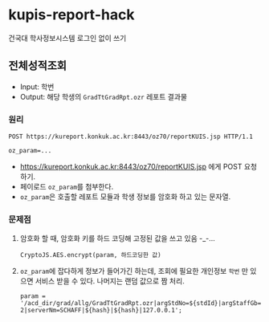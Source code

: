 # kupis-report-hack
건국대 학사정보시스템 로그인 없이 쓰기
## 전체성적조회

- Input: 학번
- Output: 해당 학생의 `GradTtGradRpt.ozr` 레포트 결과물

### 원리

```http
POST https://kureport.konkuk.ac.kr:8443/oz70/reportKUIS.jsp HTTP/1.1

oz_param=...
```

- https://kureport.konkuk.ac.kr:8443/oz70/reportKUIS.jsp 에게 POST 요청하기.
- 페이로드 `oz_param`를 첨부한다.
- `oz_param`은 호출할 레포트 모듈과 학생 정보를 암호화 하고 있는 문자열.

### 문제점

1. 암호화 할 때, 암호화 키를 하드 코딩해 고정된 값을 쓰고 있음 -_-...

    `CryptoJS.AES.encrypt(param, 하드코딩한 값)`

   
2.  `oz_param`에 잡다하게 정보가 들어가긴 하는데, 조회에 필요한 개인정보 `학번` 만 있으면 서비스 받을 수 있다. 나머지는 랜덤 값으로 짬 처리.

    `param = '/acd_dir/grad/allg/GradTtGradRpt.ozr|argStdNo=${stdId}|argStaffGb=2|serverNm=SCHAFF|${hash}|${hash}|127.0.0.1';`


